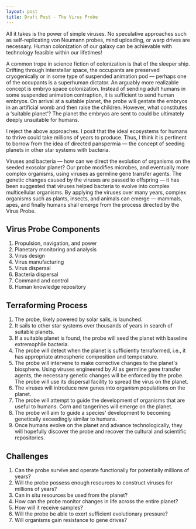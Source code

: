 ```yaml
---
layout: post
title: Draft Post - The Virus Probe
---
```


All it takes is the power of simple viruses. No speculative approaches such as self-replicating von Neumann probes, mind uploading, or warp drives are necessary. Human colonization of our galaxy can be achievable with technology feasible within our lifetimes!

A common trope in science fiction of colonization is that of the sleeper ship. Drifting through interstellar space, the occupants are preserved cryogenically or in some type of suspended animation pod — perhaps one of the occupants is a superhuman dictator. An arguably more realizable concept is embryo space colonization. Instead of sending adult humans in some suspended animation contraption, it is sufficient to send human embryos. On arrival at a suitable planet, the probe will gestate the embryos in an artificial womb and then raise the children. However, what constitutes a ‘suitable planet’? The planet the embryos are sent to could be ultimately deeply unsuitable for humans.

I reject the above approaches. I posit that the ideal ecosystems for humans to thrive could take millions of years to produce. Thus, I think it is pertinent to borrow from the idea of directed panspermia — the concept of seeding planets in other star systems with bacteria.

Viruses and bacteria — how can we direct the evolution of organisms on the seeded exosolar planet? Our probe modifies microbes, and eventually more complex organisms, using viruses as germline gene transfer agents. The genetic changes caused by the viruses are passed to offspring — it has been suggested that viruses helped bacteria to evolve into complex multicellular organisms. By applying the viruses over many years, complex organisms such as plants, insects, and animals can emerge — mammals, apes, and finally humans shall emerge from the process directed by the Virus Probe.

## Virus Probe Components

1. Propulsion, navigation, and power
2. Planetary monitoring and analysis
3. Virus design
4. Virus manufacturing
5. Virus dispersal
6. Bacteria dispersal
8. Command and control
9. Human knowledge repository

## Terraforming Process

1. The probe, likely powered by solar sails, is launched.
2. It sails to other star systems over thousands of years in search of suitable planets.
3. If a suitable planet is found, the probe will seed the planet with baseline extremophile bacteria.
4. The probe will detect when the planet is sufficiently terraformed, i.e., it has appropriate atmospheric composition and temperature.
5. The probe will intervene to make corrective changes to the planet's biosphere. Using viruses engineered by AI as germline gene transfer agents, the necessary genetic changes will be enforced by the probe. The probe will use its dispersal facility to spread the virus on the planet.
6. The viruses will introduce new genes into organism populations on the planet.
7. The probe will attempt to guide the development of organisms that are useful to humans. Corn and tangerines will emerge on the planet.
8. The probe will aim to guide a species' development to becoming genetically exceedingly similar to humans.
9. Once humans evolve on the planet and advance technologically, they will hopefully discover the probe and recover the cultural and scientific repositories.

## Challenges
1. Can the probe survive and operate functionally for potentially millions of years? 
2. Will the probe possess enough resources to construct viruses for millions of years?
3. Can in situ resources be used from the planet?
4. How can the probe monitor changes in life across the entire planet?
5. How will it receive samples?
6. Will the probe be able to exert sufficient evolutionary pressure?
7. Will organisms gain resistance to gene drives?
